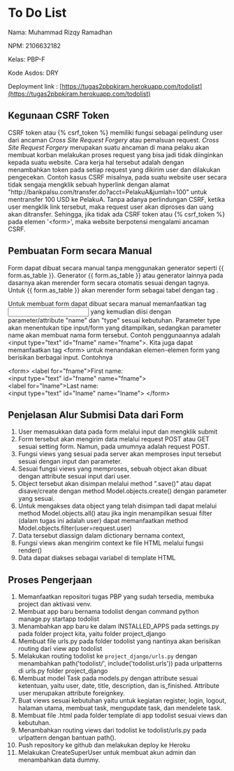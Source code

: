 # To Do List
Nama: Muhammad Rizqy Ramadhan

NPM: 2106632182

Kelas: PBP-F

Kode Asdos: DRY

Deployment link : [https://tugas2pbpkiram.herokuapp.com/todolist](https://tugas2pbpkiram.herokuapp.com/todolist)

## Kegunaan CSRF Token

CSRF token atau {% csrf_token %} memiliki fungsi sebagai pelindung user dari ancaman _Cross Site Request Forgery_ atau pemalsuan request. _Cross Site Request Forgery_ merupakan suatu ancaman di mana pelaku akan membuat korban melakukan proses request yang bisa jadi tidak diinginkan kepada suatu website. Cara kerja hal tersebut adalah dengan menambahkan token pada setiap request yang dikirim user dan dilakukan pengecekan. Contoh kasus CSRF misalnya, pada suatu website user secara tidak sengaja mengklik sebuah hyperlink dengan alamat "http&#65279;://bankpalsu.com/transfer.do?acct=PelakuA&jumlah=100" untuk mentransfer 100 USD ke PelakuA. Tanpa adanya perlindungan CSRF, ketika user mengklik link tersebut, maka request user akan diproses dan uang akan ditransfer. Sehingga, jika tidak ada CSRF token atau {% csrf_token %} pada elemen '\<form>', maka website berpotensi mengalami ancaman CSRF.

## Pembuatan Form secara Manual
  
Form dapat dibuat secara manual tanpa menggunakan generator seperti {{ form.as_table }}. Generator {{ form.as_table }} atau generator lainnya pada dasarnya akan merender form secara otomatis sesuai dengan tagnya. Untuk {{ form.as_table }} akan merender form sebagai tabel dengan tag <tr>.
  
Untuk membuat form dapat dibuat secara manual memanfaatkan tag <input> yang kemudian diisi dengan parameter/attribute "name" dan "type" sesuai kebutuhan. Parameter type akan menentukan tipe input/form yang ditampilkan, sedangkan parameter name akan membuat nama form tersebut. Contoh penggunaannya adalah \<input type="text" id="fname" name="fname">. Kita juga dapat memanfaatkan tag \<form> untuk menandakan elemen-elemen form yang berisikan berbagai input. Contohnya
  
\<form>
  \<label for="fname">First name:</label><br>
  \<input type="text" id="fname" name="fname"><br>
  \<label for="lname">Last name:</label><br>
  \<input type="text" id="lname" name="lname">
\</form>

## Penjelasan Alur Submisi Data dari Form
  
1. User memasukkan data pada form melalui input dan mengklik submit
2. Form tersebut akan mengirim data melalui request POST atau GET sesuai setting form. Namun, pada umumnya adalah request POST.
3. Fungsi views yang sesuai pada server akan memproses input tersebut sesuai dengan input dan parameter. 
4. Sesuai fungsi views yang memproses, sebuah object akan dibuat dengan attribute sesuai input dari user. 
5. Object tersebut akan disimpan melalui method ".save()" atau dapat disave/create dengan method Model.objects.create() dengan parameter yang sesuai. 
6. Untuk mengakses data object yang telah disimpan tadi dapat melalui method Model.objects.all() atau jika ingin menampilkan sesuai filter (dalam tugas ini adalah user) dapat memanfaatkan method Model.objects.filter(user=request.user) 
7. Data tersebut diassign dalam dictionary bernama context, 
8. Fungsi views akan mengirim context ke file HTML melalui fungsi render()
9. Data dapat diakses sebagai variabel di template HTML

## Proses Pengerjaan
  
1. Memanfaatkan repositori tugas PBP yang sudah tersedia, membuka project dan aktivasi venv.
2. Membuat app baru bernama todolist dengan command python manage.py startapp todolist
3. Menambahkan app baru ke dalam INSTALLED_APPS pada settings.py pada folder project kita, yaitu folder project_django
4. Membuat file urls.py pada folder todolist yang nantinya akan berisikan routing dari view app todolist
5. Melakukan routing todolist ke `project_django/urls.py` dengan menambahkan path('todolist/', include('todolist.urls')) pada urlpatterns di urls.py folder project_django
6. Membuat model Task pada models.py dengan attribute sesuai ketentuan, yaitu user, date, title, description, dan is_finished. Attribute user merupakan attribute foreignkey.
7. Buat views sesuai kebutuhan yaitu untuk kegiatan register, login, logout, halaman utama, membuat task, mengupdate task, dan mendelete task. 
8. Membuat file .html pada folder template di app todolist sesuai views dan kebutuhan. 
9. Menambahkan routing views dari todolist ke todolist/urls.py pada urlpattern dengan bantuan path().  
10. Push repository ke github dan melakukan deploy ke Heroku 
11. Melakukan CreateSuperUser untuk membuat akun admin dan menambahkan data dummy. 
